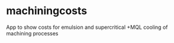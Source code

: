 # machiningcosts
App to show costs for emulsion and supercritical +MQL cooling of machining processes
